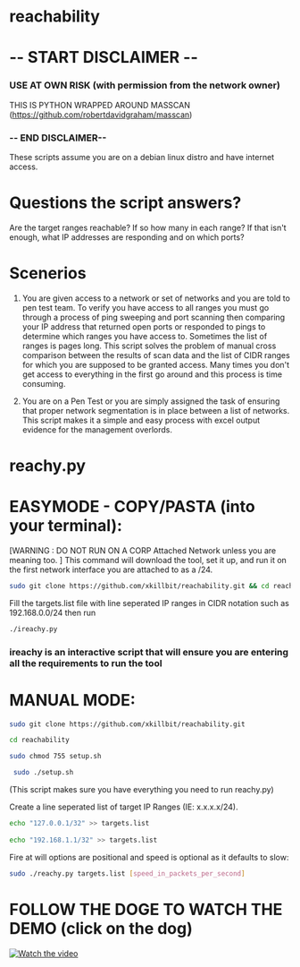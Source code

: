 # reachability

# -- START DISCLAIMER --

### USE AT OWN RISK (with permission from the network owner)
THIS IS PYTHON WRAPPED AROUND MASSCAN (https://github.com/robertdavidgraham/masscan)
### -- END DISCLAIMER--

These scripts assume you are on a debian linux distro and have internet access.

# Questions the script answers?

Are the target ranges reachable? If so how many in each range? If that isn't enough, what IP addresses are responding and on which ports?

# Scenerios
1. You are given access to a network or set of networks and you are told to pen test team. To verify you have access to all ranges you must go through a process of ping sweeping and port scanning then comparing your IP address that returned open ports or responded to pings to determine which ranges you have access to. Sometimes the list of ranges is pages long. This script solves the problem of manual cross comparison between the results of scan data and the list of CIDR ranges for which you are supposed to be granted access. Many times you don't get access to everything in the first go around and this process is time consuming.

2. You are on a Pen Test or you are simply assigned the task of ensuring that proper network segmentation is in place between a list of networks. This script makes it a simple and easy process with excel output evidence for the management overlords.

# reachy.py
# EASYMODE - COPY/PASTA (into your terminal):
[WARNING : DO NOT RUN ON A CORP Attached Network unless you are meaning too. ]
This command will download the tool, set it up, and run it on the first network interface you are attached to as a /24.
```bash
sudo git clone https://github.com/xkillbit/reachability.git && cd reachability&&sudo chmod 755 setup.sh && sudo ./setup.sh && echo ' ' && echo ' '&& echo '**Create a file named targets.list'
```
Fill the targets.list file with line seperated IP ranges in CIDR notation such as 192.168.0.0/24 then run 
```bash
./ireachy.py
```
### ireachy is an interactive script that will ensure you are entering all the requirements to run the tool

# MANUAL MODE:
```bash
sudo git clone https://github.com/xkillbit/reachability.git

cd reachability

sudo chmod 755 setup.sh

 sudo ./setup.sh
```
(This script makes sure you have everything you need to run reachy.py)

Create a line seperated list of target IP Ranges (IE: x.x.x.x/24).
```bash
echo "127.0.0.1/32" >> targets.list
 
echo "192.168.1.1/32" >> targets.list
```
Fire at will options are positional and speed is optional as it defaults to slow:
```bash
sudo ./reachy.py targets.list [speed_in_packets_per_second]
```



# FOLLOW THE DOGE TO WATCH THE DEMO (click on the dog)
[![Watch the video](https://i.imgur.com/EVvpwLb.jpg)](https://youtu.be/VHPm6h8ZAeM)
